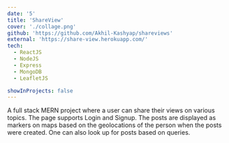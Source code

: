 ```yaml
---
date: '5'
title: 'ShareView'
cover: './collage.png'
github: 'https://github.com/Akhil-Kashyap/shareviews'
external: 'https://share-view.herokuapp.com/'
tech:
  - ReactJS
  - NodeJS
  - Express
  - MongoDB
  - LeafletJS

showInProjects: false
---
```


A full stack MERN project where a user can share their views on various topics. The page supports Login and Signup. The posts are displayed as markers on maps based on the geolocations of the person when the posts were created. One can also look up for posts based on queries.
